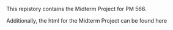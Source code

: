 This repistory contains the Midterm Project for PM 566. 

Additionally, the html for the Midterm Project can be found here
